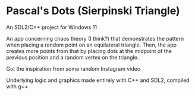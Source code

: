 # Pascal's Dots (Sierpinski Triangle)

An SDL2/C++ project for Windows 11

An app concerning chaos theory (I think?) that demonstrates the pattern when placing a random point on an equilateral triangle. Then, the app creates more points from that by placing dots at the midpoint of the previous position and a random vertex on the triangle. 

Got the inspiration from some random Instagram video

Underlying logic and graphics made entirely with C++ and SDL2, compiled with g++